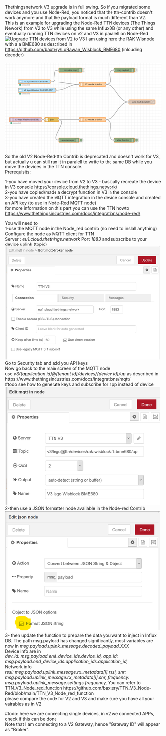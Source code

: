 Thethingsnetwork V3 upgrade is in full swing. So if you migrated some devices and you use Node-Red, you noticed that the ttn-contrib doesn't work anymore and that the payload format is much different than V2.<br>This is an example for upgrading the Node-Red TTN devices (The Things Nework) from V2 to V3 while using the same InfluxDB (or any other) and eventually running TTN devices on v2 and V3 in paralell on Node-Red<br>
 <img src="thethingsnetwork_v3_console.png" alt="Upgrade TTN devices from V2 to V3"> 
 I am using here the RAK Wisnode with a a BME680 as described in https://github.com/baxtery/LoRawan_Wisblock_BME680 (inlcuding decoder)
<br><br>
 <img src="images/Node-Red_v2_v3_ttn.png" alt="Upgrade TTN nodes from V2 to V3 on Node-Red"> 
 <br>
 So the old V2 Node-Red-ttn Contrib is deprecated and doesn't work for V3, but actually u can still run it in paralell to write to the same DB while you move the devices in the TTN console.<br>
 Prerequisits:<p>
1-you have moved your device from V2 to V3 - basically recreate the device in V3 console https://console.cloud.thethings.network/<br>
2-you have copied/made a decrypt function in V3 in the console<br>
3-you have created the MQTT integration in the device console and created an API key (to use in Node-Red MQTT node)<br>
 for more information on this part you can use the TTN howto https://www.thethingsindustries.com/docs/integrations/node-red/
 </p>
 <p>
 You will need to<br>1-use the MQTT node in the Node_red contrib (no need to inslall anything)<br>Configure the node as MQTT client for TTN<br>Server : <i>eu1.cloud.thethings.network</i> Port <i>1883</i> and subscribe to your device uplink (topic)<br>
   <img src="images/create_mqtt_broker_api_keys.png" alt="Configure the API Keys for you Device" width="500"><br>
 Go to Security tab and add you API keys<br>
 Now go back to the main screen of the MQTT node<br>
  use <i>v3/{application id}@{tenant id}/devices/{device id}/up</i> as described in https://www.thethingsindustries.com/docs/integrations/mqtt/<br>
 #todo see how to generate keys and subscribe for app instead of device<br>
  <img src="images/create_mqtt_broker_ttn_v3_up.png" alt="Configure the TTN MQTT Broker" width="500"><br>
  2-then use a JSON formatter node available in the Node-red Contrib<br>
   <img src="images/Json_node.png" alt="Parse MQTT into JSON" width="500"><br>
 3- then update the function to prepare the data you want to inject in Influx DB. The path msg.payload has changed significantly, most variables are now in <i>msg.payload.uplink_message.decoded_payload.XXX</i><br>
 Device info are in <br>
 <i>dev_id: msg.payload.end_device_ids.device_id,
 app_id: msg.payload.end_device_ids.application_ids.application_id,
 </i><br>
 Network info<br>
<i>rssi: msg.payload.uplink_message.rx_metadata[i].rssi,
 snr: msg.payload.uplink_message.rx_metadata[i].snr,
 frequency: msg.payload.uplink_message.settings.frequency,
 </i>
 You can refer to TTN_V3_Node_red_function https://github.com/baxtery/TTN_V3_Node-Red/blob/main/TTN_V3_Node_red_function<br>
 please compare the code for V2 and V3 and make sure you have all your vairables as in V2</p>
 #todo: here we are connecting single devices, in v2 we connected APPs, check if this can be done<br>Note that I am connecting to a V2 Gateway, hence "Gateway ID" will appear as "Broker". 
